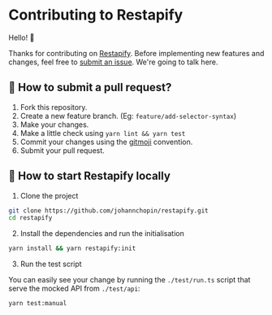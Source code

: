 # Contributing to Restapify

Hello! 👋

Thanks for contributing on [Restapify](https://github.com/johannchopin/restapify/). Before implementing new features and changes, feel free to [submit an issue](https://github.com/johannchopin/restapify/issues/new). We're going to talk here.

## 🌱 How to submit a pull request?

1. Fork this repository.
2. Create a new feature branch. (Eg: `feature/add-selector-syntax`)
3. Make your changes.
4. Make a little check using `yarn lint && yarn test`
5. Commit your changes using the [gitmoji](https://gitmoji.dev/) convention.
6. Submit your pull request.

## 🔨 How to start Restapify locally

1. Clone the project

```bash
git clone https://github.com/johannchopin/restapify.git
cd restapify
```

2. Install the dependencies and run the initialisation

```bash
yarn install && yarn restapify:init
```

3. Run the test script

You can easily see your change by running the `./test/run.ts` script that serve the mocked API from `./test/api`:

```bash
yarn test:manual
```
